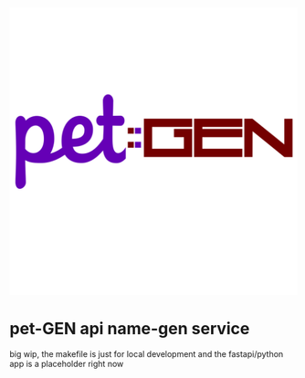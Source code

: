 ![pet-gen](static/images/pet-gen-large.svg)
# pet-GEN api name-gen service 

big wip, the makefile is just for local development and the fastapi/python
app is a placeholder right now  
